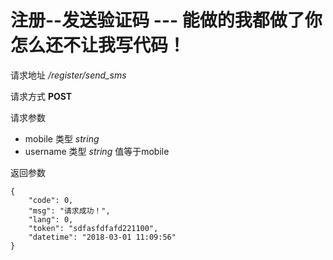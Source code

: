 # 注册--发送验证码  --- 能做的我都做了你怎么还不让我写代码！

请求地址 */register/send_sms*

请求方式 **POST**

请求参数
- mobile 类型 *string*
- username 类型 *string* 值等于mobile

返回参数
```
{
	"code": 0,
	"msg": "请求成功！",
	"lang": 0,
	"token": "sdfasfdfafd221100",
	"datetime": "2018-03-01 11:09:56"
}
```
